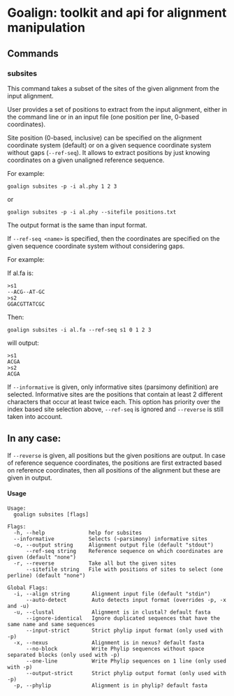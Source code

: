 # Goalign: toolkit and api for alignment manipulation

## Commands

### subsites
This command takes a subset of the sites of the given alignment from the input alignment.

User provides a set of positions to extract from the input alignment, either in the command line or in an input file (one position per line, 0-based coordinates).

Site position (0-based, inclusive) can be specified on the alignment coordinate system (default) 
or on a given sequence coordinate system without gaps (`--ref-seq`). It allows 
to extract positions by just knowing coordinates on a given unaligned reference sequence.

For example:
```
goalign subsites -p -i al.phy 1 2 3
```

or

```
goalign subsites -p -i al.phy --sitefile positions.txt
```


The output format is the same than input format.

If `--ref-seq <name>` is specified, then the coordinates are specified on the given sequence
coordinate system without considering gaps.

For example:

If al.fa is:
```
>s1
--ACG--AT-GC
>s2
GGACGTTATCGC
```

Then:
```
goalign subsites -i al.fa --ref-seq s1 0 1 2 3
````

will output:

```
>s1
ACGA
>s2
ACGA
```

If `--informative` is given, only informative sites (parsimony definition) are selected. Informative sites are the positions that contain at least 2 different characters that occur at least twice each. This option has priority over the index based site selection above, `--ref-seq` is ignored and `--reverse` is still taken into account.

In any case:
------------

If `--reverse` is given, all positions but the given positions are output. In case of reference sequence coordinates, the positions are first extracted based on reference coordinates, then all positions of the alignment but these are given in output.


#### Usage
```
Usage:
  goalign subsites [flags]

Flags:
  -h, --help              help for subsites
  --informative           Selects (~parsimony) informative sites
  -o, --output string     Alignment output file (default "stdout")
      --ref-seq string    Reference sequence on which coordinates are given (default "none")
  -r, --reverse           Take all but the given sites
      --sitefile string   File with positions of sites to select (one perline) (default "none")

Global Flags:
  -i, --align string       Alignment input file (default "stdin")
      --auto-detect        Auto detects input format (overrides -p, -x and -u)
  -u, --clustal            Alignment is in clustal? default fasta
      --ignore-identical   Ignore duplicated sequences that have the same name and same sequences
      --input-strict       Strict phylip input format (only used with -p)
  -x, --nexus              Alignment is in nexus? default fasta
      --no-block           Write Phylip sequences without space separated blocks (only used with -p)
      --one-line           Write Phylip sequences on 1 line (only used with -p)
      --output-strict      Strict phylip output format (only used with -p)
  -p, --phylip             Alignment is in phylip? default fasta
```



